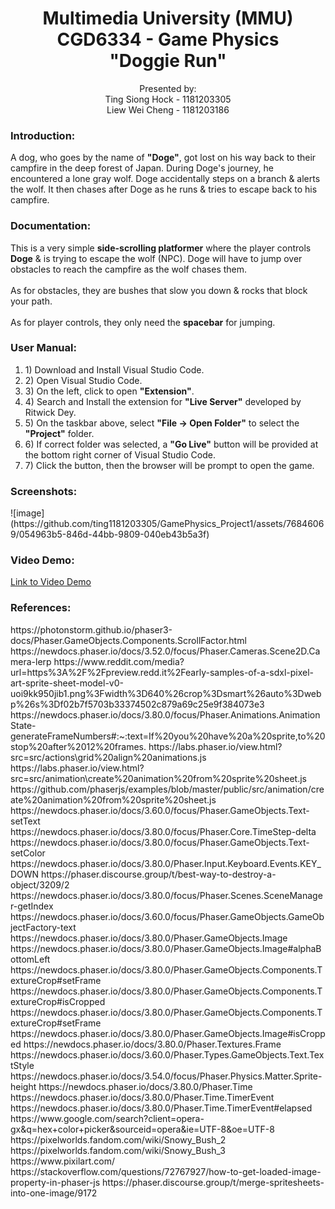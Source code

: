 <h1 align="center">Multimedia University (MMU)<br>
CGD6334 - Game Physics<br>
"Doggie Run"</h1>

<p align="center">Presented by:<br>
Ting Siong Hock - 1181203305<br>
Liew Wei Cheng - 1181203186<br></p>

<h3>Introduction:</h3>
<p>
A dog, who goes by the name of <strong>"Doge"</strong>, got lost on his way back to their campfire in the deep forest of Japan. During Doge's journey, he encountered a lone gray wolf. Doge accidentally steps on a branch & alerts the wolf. It then chases after Doge as he runs & tries to escape back to his campfire.  
</p>

<h3>Documentation:</h3>
<p>
This is a very simple <strong>side-scrolling platformer</strong> where the player controls <strong>Doge</strong> & is trying to escape the wolf (NPC). Doge will have to jump over obstacles to reach the campfire as the wolf chases them.<br><br>
As for obstacles, they are bushes that slow you down & rocks that block your path.<br><br>
As for player controls, they only need the <strong>spacebar</strong> for jumping.<br>
</p>

<h3>User Manual:</h3>
<p>
<ol>
<li>1) Download and Install Visual Studio Code.</li>
<li>2) Open Visual Studio Code.
<li>3) On the left, click to open <strong>"Extension"</strong>.</li>
<li>4) Search and Install the extension for <strong>"Live Server"</strong> developed by Ritwick Dey.</li>
<li>5) On the taskbar above, select <strong>"File -> Open Folder"</strong> to select the <strong>"Project"</strong> folder.</li>
<li>6) If correct folder was selected, a <strong>"Go Live"</strong> button will be provided at the bottom right corner of Visual Studio Code.</li>
<li>7) Click the button, then the browser will be prompt to open the game.</li>
</ol>
</p>

<h3>Screenshots:</h3>
<p>
![image](https://github.com/ting1181203305/GamePhysics_Project1/assets/76846069/054963b5-846d-44bb-9809-040eb43b5a3f)
</p>

<h3>Video Demo:</h3>
<a href="">Link to Video Demo</a>
<h3>References:</h3>
<p>
https://photonstorm.github.io/phaser3-docs/Phaser.GameObjects.Components.ScrollFactor.html
https://newdocs.phaser.io/docs/3.52.0/focus/Phaser.Cameras.Scene2D.Camera-lerp
https://www.reddit.com/media?url=https%3A%2F%2Fpreview.redd.it%2Fearly-samples-of-a-sdxl-pixel-art-sprite-sheet-model-v0-uoi9kk950jib1.png%3Fwidth%3D640%26crop%3Dsmart%26auto%3Dwebp%26s%3Df02b7f5703b33374502c879a69c25e9f384073e3
https://newdocs.phaser.io/docs/3.80.0/focus/Phaser.Animations.AnimationState-generateFrameNumbers#:~:text=If%20you%20have%20a%20sprite,to%20stop%20after%2012%20frames.
https://labs.phaser.io/view.html?src=src/actions\grid%20align%20animations.js
https://labs.phaser.io/view.html?src=src/animation\create%20animation%20from%20sprite%20sheet.js
https://github.com/phaserjs/examples/blob/master/public/src/animation/create%20animation%20from%20sprite%20sheet.js
https://newdocs.phaser.io/docs/3.60.0/focus/Phaser.GameObjects.Text-setText
https://newdocs.phaser.io/docs/3.80.0/focus/Phaser.Core.TimeStep-delta
https://newdocs.phaser.io/docs/3.80.0/focus/Phaser.GameObjects.Text-setColor
https://newdocs.phaser.io/docs/3.80.0/Phaser.Input.Keyboard.Events.KEY_DOWN
https://phaser.discourse.group/t/best-way-to-destroy-a-object/3209/2
https://newdocs.phaser.io/docs/3.80.0/focus/Phaser.Scenes.SceneManager-getIndex
https://newdocs.phaser.io/docs/3.60.0/focus/Phaser.GameObjects.GameObjectFactory-text
https://newdocs.phaser.io/docs/3.80.0/Phaser.GameObjects.Image
https://newdocs.phaser.io/docs/3.80.0/Phaser.GameObjects.Image#alphaBottomLeft
https://newdocs.phaser.io/docs/3.80.0/Phaser.GameObjects.Components.TextureCrop#setFrame
https://newdocs.phaser.io/docs/3.80.0/Phaser.GameObjects.Components.TextureCrop#isCropped
https://newdocs.phaser.io/docs/3.80.0/Phaser.GameObjects.Components.TextureCrop#setFrame
https://newdocs.phaser.io/docs/3.80.0/Phaser.GameObjects.Image#isCropped
https://newdocs.phaser.io/docs/3.80.0/Phaser.Textures.Frame
https://newdocs.phaser.io/docs/3.60.0/Phaser.Types.GameObjects.Text.TextStyle
https://newdocs.phaser.io/docs/3.54.0/focus/Phaser.Physics.Matter.Sprite-height
https://newdocs.phaser.io/docs/3.80.0/Phaser.Time
https://newdocs.phaser.io/docs/3.80.0/Phaser.Time.TimerEvent
https://newdocs.phaser.io/docs/3.80.0/Phaser.Time.TimerEvent#elapsed
https://www.google.com/search?client=opera-gx&q=hex+color+picker&sourceid=opera&ie=UTF-8&oe=UTF-8
https://pixelworlds.fandom.com/wiki/Snowy_Bush_2
https://pixelworlds.fandom.com/wiki/Snowy_Bush_3
https://www.pixilart.com/
https://stackoverflow.com/questions/72767927/how-to-get-loaded-image-property-in-phaser-js
https://phaser.discourse.group/t/merge-spritesheets-into-one-image/9172
</p>
